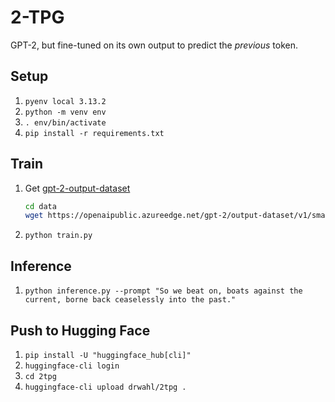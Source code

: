 # 2-TPG

GPT-2, but fine-tuned on its own output to predict the _previous_ token.

## Setup

1. `pyenv local 3.13.2`
2. `python -m venv env`
3. `. env/bin/activate`
4. `pip install -r requirements.txt`

## Train

1. Get [gpt-2-output-dataset](https://github.com/openai/gpt-2-output-dataset)
    ```bash
    cd data
    wget https://openaipublic.azureedge.net/gpt-2/output-dataset/v1/small-117M-k40.train.jsonl
    ```
2. `python train.py`

## Inference

1. `python inference.py --prompt "So we beat on, boats against the current, borne back ceaselessly into the past."`

## Push to Hugging Face

1. `pip install -U "huggingface_hub[cli]"`
2. `huggingface-cli login`
3. `cd 2tpg`
4. `huggingface-cli upload drwahl/2tpg .`
